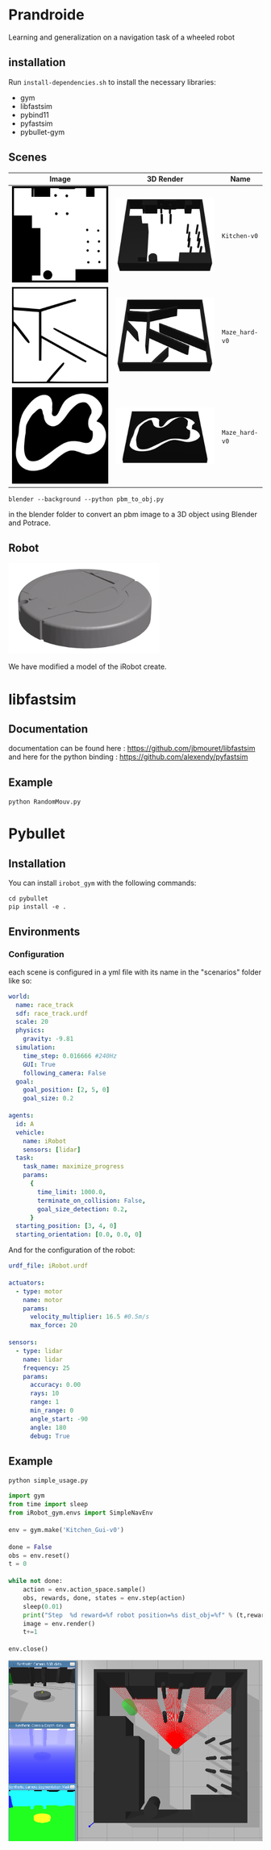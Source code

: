 # Prandroide

Learning and generalization on a navigation task of a wheeled robot

## installation

Run `install-dependencies.sh` to install the necessary libraries:

- gym
- libfastsim
- pybind11
- pyfastsim
- pybullet-gym

## Scenes

| Image                                      | 3D Render                                      | Name           |
| ------------------------------------------ | ---------------------------------------------- | -------------- |
| ![kitchen](readme_assets/kitchen.svg)      | ![kitchen3D](readme_assets/kitchen3D.png)      | `Kitchen-v0`   |
| ![maze_hard](readme_assets/maze_hard.svg)  | ![maze_hard3D](readme_assets/maze_hard3D.png)  | `Maze_hard-v0` |
| ![maze_hard](readme_assets/race_track.svg) | ![maze_hard3D](readme_assets/race_track3D.png) | `Maze_hard-v0` |

```console
blender --background --python pbm_to_obj.py
```

in the blender folder to convert an pbm image to a 3D object using Blender and Potrace.

## Robot

<img src="readme_assets/irobot.png" width="300">

We have modified a model of the iRobot create.

# libfastsim

## Documentation

documentation can be found here : https://github.com/jbmouret/libfastsim
and here for the python binding : https://github.com/alexendy/pyfastsim

## Example

```
python RandomMouv.py
```

# Pybullet

## Installation

You can install `irobot_gym` with the following commands:

```shell_script
cd pybullet
pip install -e .
```

## Environments

### Configuration

each scene is configured in a yml file with its name in the "scenarios" folder like so:

```yml
world:
  name: race_track
  sdf: race_track.urdf
  scale: 20
  physics:
    gravity: -9.81
  simulation:
    time_step: 0.016666 #240Hz
    GUI: True
    following_camera: False
  goal:
    goal_position: [2, 5, 0]
    goal_size: 0.2

agents:
  id: A
  vehicle:
    name: iRobot
    sensors: [lidar]
  task:
    task_name: maximize_progress
    params:
      {
        time_limit: 1000.0,
        terminate_on_collision: False,
        goal_size_detection: 0.2,
      }
  starting_position: [3, 4, 0]
  starting_orientation: [0.0, 0.0, 0]
```

And for the configuration of the robot:

```yml
urdf_file: iRobot.urdf

actuators:
  - type: motor
    name: motor
    params:
      velocity_multiplier: 16.5 #0.5m/s
      max_force: 20

sensors:
  - type: lidar
    name: lidar
    frequency: 25
    params:
      accuracy: 0.00
      rays: 10
      range: 1
      min_range: 0
      angle_start: -90
      angle: 180
      debug: True
```

## Example

```
python simple_usage.py
```

```python
import gym
from time import sleep
from iRobot_gym.envs import SimpleNavEnv

env = gym.make('Kitchen_Gui-v0')

done = False
obs = env.reset()
t = 0

while not done:
    action = env.action_space.sample()
    obs, rewards, done, states = env.step(action)
    sleep(0.01)
    print("Step  %d reward=%f robot position=%s dist_obj=%f" % (t,rewards,  str(states["pose"][0:3]) ,states["dist_obj"] ) , end="\r" )
    image = env.render()
    t+=1

env.close()
```

![pybullet_._gif](readme_assets/pybullet.gif)

